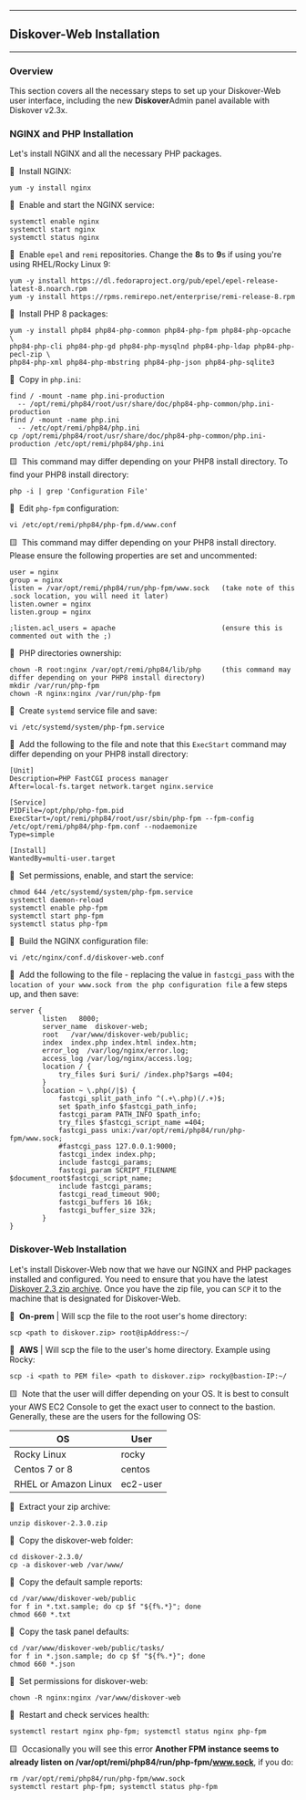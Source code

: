 ___
## Diskover-Web Installation
___

### Overview

This section covers all the necessary steps to set up your Diskover-Web user interface, including the new **Diskover**Admin panel available with Diskover v2.3x.

### NGINX and PHP Installation

Let's install NGINX and all the necessary PHP packages.

🔴 &nbsp;Install NGINX:
```
yum -y install nginx
```

🔴 &nbsp;Enable and start the NGINX service:
```
systemctl enable nginx
systemctl start nginx
systemctl status nginx
```

🔴 &nbsp;Enable `epel` and `remi` repositories. Change the **8**s to **9**s if using you're using RHEL/Rocky Linux 9:
```
yum -y install https://dl.fedoraproject.org/pub/epel/epel-release-latest-8.noarch.rpm
yum -y install https://rpms.remirepo.net/enterprise/remi-release-8.rpm
```

🔴 &nbsp;Install PHP 8 packages:
```
yum -y install php84 php84-php-common php84-php-fpm php84-php-opcache \
php84-php-cli php84-php-gd php84-php-mysqlnd php84-php-ldap php84-php-pecl-zip \
php84-php-xml php84-php-mbstring php84-php-json php84-php-sqlite3
```

🔴 &nbsp;Copy in `php.ini`:
```
find / -mount -name php.ini-production
  -- /opt/remi/php84/root/usr/share/doc/php84-php-common/php.ini-production
find / -mount -name php.ini
  -- /etc/opt/remi/php84/php.ini
cp /opt/remi/php84/root/usr/share/doc/php84-php-common/php.ini-production /etc/opt/remi/php84/php.ini
```

🟨 &nbsp;This command may differ depending on your PHP8 install directory. To find your PHP8 install directory: 
```
php -i | grep 'Configuration File'
```

🔴 &nbsp;Edit `php-fpm` configuration:
```
vi /etc/opt/remi/php84/php-fpm.d/www.conf
```

🟨 &nbsp;This command may differ depending on your PHP8 install directory. Please ensure the following properties are set and uncommented:
```
user = nginx
group = nginx
listen = /var/opt/remi/php84/run/php-fpm/www.sock   (take note of this .sock location, you will need it later)
listen.owner = nginx
listen.group = nginx

;listen.acl_users = apache                          (ensure this is commented out with the ;)
```

🔴 &nbsp;PHP directories ownership:
```
chown -R root:nginx /var/opt/remi/php84/lib/php     (this command may differ depending on your PHP8 install directory)
mkdir /var/run/php-fpm
chown -R nginx:nginx /var/run/php-fpm
```

🔴 &nbsp;Create `systemd` service file and save:
```
vi /etc/systemd/system/php-fpm.service
```

🔴 &nbsp;Add the following to the file and note that this `ExecStart` command may differ depending on your PHP8 install directory:
```
[Unit]
Description=PHP FastCGI process manager
After=local-fs.target network.target nginx.service

[Service]
PIDFile=/opt/php/php-fpm.pid
ExecStart=/opt/remi/php84/root/usr/sbin/php-fpm --fpm-config /etc/opt/remi/php84/php-fpm.conf --nodaemonize
Type=simple

[Install]
WantedBy=multi-user.target
```

🔴 &nbsp;Set permissions, enable, and start the service:
```
chmod 644 /etc/systemd/system/php-fpm.service
systemctl daemon-reload
systemctl enable php-fpm
systemctl start php-fpm
systemctl status php-fpm
```

🔴 &nbsp;Build the NGINX configuration file:
```
vi /etc/nginx/conf.d/diskover-web.conf
```

🔴 &nbsp;Add the following to the file - replacing the value in `fastcgi_pass` with the `location of your www.sock from the php configuration file` a few steps up, and then save:               
```
server {
        listen   8000;
        server_name  diskover-web;
        root   /var/www/diskover-web/public;
        index  index.php index.html index.htm;
        error_log  /var/log/nginx/error.log;
        access_log /var/log/nginx/access.log;
        location / {
            try_files $uri $uri/ /index.php?$args =404;
        }
        location ~ \.php(/|$) {
            fastcgi_split_path_info ^(.+\.php)(/.+)$;
            set $path_info $fastcgi_path_info;
            fastcgi_param PATH_INFO $path_info;
            try_files $fastcgi_script_name =404; 
            fastcgi_pass unix:/var/opt/remi/php84/run/php-fpm/www.sock;
            #fastcgi_pass 127.0.0.1:9000;
            fastcgi_index index.php;
            include fastcgi_params;
            fastcgi_param SCRIPT_FILENAME $document_root$fastcgi_script_name;
            include fastcgi_params;
            fastcgi_read_timeout 900;
            fastcgi_buffers 16 16k;
            fastcgi_buffer_size 32k;
        }
}
```

### Diskover-Web Installation

Let's install Diskover-Web now that we have our NGINX and PHP packages installed and configured. You need to ensure that you have the latest [Diskover 2.3 zip archive](https://download.diskoverdata.com/). Once you have the zip file, you can `SCP` it to the machine that is designated for Diskover-Web.

🔴 &nbsp;**On-prem** | Will scp the file to the root user's home directory:
```
scp <path to diskover.zip> root@ipAddress:~/
```

🔴 &nbsp;**AWS** | Will scp the file to the user's home directory. Example using Rocky:
```
scp -i <path to PEM file> <path to diskover.zip> rocky@bastion-IP:~/
```

🟨 &nbsp;Note that the user will differ depending on your OS. It is best to consult your AWS EC2 Console to get the exact user to connect to the bastion. Generally, these are the users for the following OS:

| OS | User |
| --- | --- |
| Rocky Linux | rocky |
| Centos 7 or 8 | centos |
| RHEL or Amazon Linux | ec2-user |

🔴 &nbsp;Extract your zip archive:
```
unzip diskover-2.3.0.zip
```

🔴 &nbsp;Copy the diskover-web folder:
```
cd diskover-2.3.0/
cp -a diskover-web /var/www/
```

🔴 &nbsp;Copy the default sample reports:
```
cd /var/www/diskover-web/public
for f in *.txt.sample; do cp $f "${f%.*}"; done
chmod 660 *.txt
```

🔴 &nbsp;Copy the task panel defaults:
```
cd /var/www/diskover-web/public/tasks/
for f in *.json.sample; do cp $f "${f%.*}"; done
chmod 660 *.json
```

🔴 &nbsp;Set permissions for diskover-web:
```
chown -R nginx:nginx /var/www/diskover-web
```

🔴 &nbsp;Restart and check services health:
```
systemctl restart nginx php-fpm; systemctl status nginx php-fpm
```

🟨 &nbsp;Occasionally you will see this error **Another FPM instance seems to already listen on /var/opt/remi/php84/run/php-fpm/www.sock**, if you do:
```
rm /var/opt/remi/php84/run/php-fpm/www.sock
systemctl restart php-fpm; systemctl status php-fpm
```
